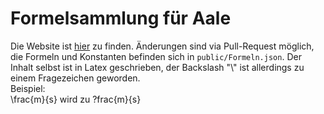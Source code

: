 # Formelsammlung für Aale
Die Website ist [hier](https://formeln-fuer-aale.web.app/) zu finden.  Änderungen sind via Pull-Request möglich, die Formeln und Konstanten befinden sich in `public/Formeln.json`.  Der Inhalt selbst ist in Latex geschrieben, der Backslash "\\" ist allerdings zu einem Fragezeichen geworden.  
Beispiel:  
\frac{m}{s} wird zu ?frac{m}{s}
